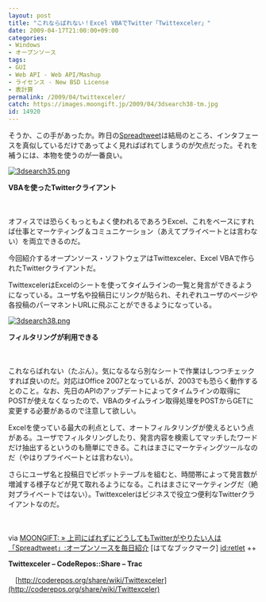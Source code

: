 ```yaml
---
layout: post
title: "これならばれない！Excel VBAでTwitter「Twittexceler」"
date: 2009-04-17T21:00:00+09:00
categories:
- Windows
- オープンソース
tags: 
- GUI
- Web API - Web API/Mashup
- ライセンス - New BSD License
- 表計算
permalink: /2009/04/twittexceler/
catch: https://images.moongift.jp/2009/04/3dsearch38-tm.jpg
id: 14920
---
```

そうか、この手があったか。昨日の[Spreadtweet](http://www.moongift.jp/2009/04/spreadtweet/)は結局のところ、インタフェースを真似しているだけであってよく見ればばれてしまうのが欠点だった。それを補うには、本物を使うのが一番良い。

  

[![3dsearch35.png](https://images.moongift.jp/2009/04/3dsearch35-tm1.jpg)](https://images.moongift.jp/2009/04/3dsearch351.png)  
  
**VBAを使ったTwitterクライアント**

  

　

  

オフィスでは恐らくもっともよく使われるであろうExcel、これをベースにすれば仕事とマーケティング＆コミュニケーション（あえてプライベートとは言わない）を両立できるのだ。

  

今回紹介するオープンソース・ソフトウェアはTwittexceler、Excel VBAで作られたTwitterクライアントだ。

  
<!--more-->

TwittexcelerはExcelのシートを使ってタイムラインの一覧と発言ができるようになっている。ユーザ名や投稿日にリンクが貼られ、それぞれユーザのページや各投稿のパーマネントURLに飛ぶことができるようになっている。

  

[![3dsearch38.png](https://images.moongift.jp/2009/04/3dsearch38-tm.jpg)](https://images.moongift.jp/2009/04/3dsearch38.png)  
  
**フィルタリングが利用できる**

  

　

  

これならばれない（たぶん）。気になるなら別なシートで作業はしつつチェックすれば良いのだ。対応はOffice 2007となっているが、2003でも恐らく動作するとのこと。なお、先日のAPIのアップデートによってタイムラインの取得にPOSTが使えなくなったので、VBAのタイムライン取得処理をPOSTからGETに変更する必要があるので注意して欲しい。

  

Excelを使っている最大の利点として、オートフィルタリングが使えるという点がある。ユーザでフィルタリングしたり、発言内容を検索してマッチしたワードだけ抽出するというのも簡単にできる。これはまさにマーケティングツールなのだ（やはりプライベートとは言わない）。

  

さらにユーザ名と投稿日でピボットテーブルを組むと、時間帯によって発言数が増減する様子などが見て取れるようになる。これはまさにマーケティングだ（絶対プライベートではない）。Twittexcelerはビジネスで役立つ便利なTwitterクライアントなのだ。

  

　

  

via [MOONGIFT: » 上司にばれずにどうしてもTwitterがやりたい人は「Spreadtweet」:オープンソースを毎日紹介](http://b.hatena.ne.jp/entry/http://www.moongift.jp/2009/04/spreadtweet/) [はてなブックマーク] [id:retlet](http://b.hatena.ne.jp/retlet/) ++

  

**Twittexceler – CodeRepos::Share – Trac**  
  
　[http://coderepos.org/share/wiki/Twittexceler](http://coderepos.org/share/wiki/Twittexceler)

  

